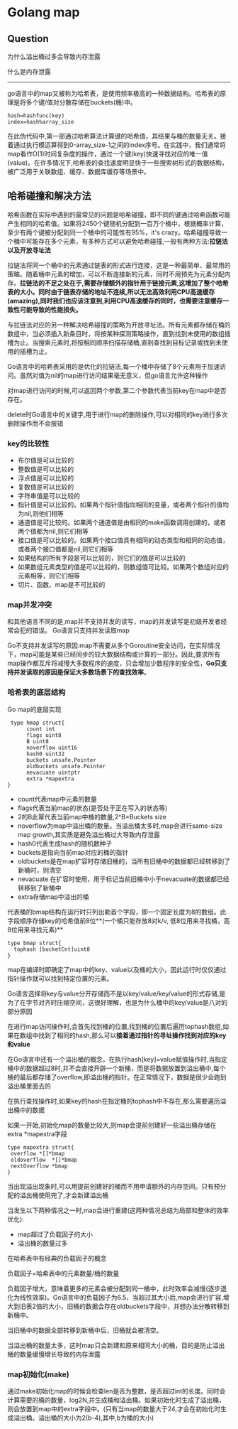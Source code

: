 # Golang map


## Question

为什么溢出桶过多会导致内存泄露

什么是内存泄露

----

go语言中的map又被称为哈希表，是使用频率极高的一种数据结构。哈希表的原理是将多个键/值对分散存储在buckets(桶)中。

    hash=hashfunc(key)
    index=hash%array_size

在此伪代码中,第一部通过哈希算法计算键的哈希值，其结果与桶的数量无关。接着通过执行模运算得到0-array_size-1之间的index序号。在实践中，我们通常将map看作O(1)时间复杂度的操作，通过一个键(key)快速寻找对应的唯一值(value)。在许多情况下,哈希表的查找速度明显快于一些搜索树形式的数据结构，被广泛用于关联数组、缓存、数据库缓存等场景中。

## 哈希碰撞和解决方法

哈希函数在实际中遇到的最常见的问题是哈希碰撞，即不同的键通过哈希函数可能产生相同的哈希值。如果将2450个键随机分配到一百万个桶中，根据概率计算，至少有两个键被分配到同一个桶中的可能性有95%，it's crazy。哈希碰撞导致一个桶中可能存在多个元素，有多种方式可以避免哈希碰撞,一般有两种方法:**拉链法以及开放寻址法**

拉链法将同一个桶中的元素通过链表的形式进行连接，这是一种最简单、最常用的策略。随着桶中元素的增加，可以不断连接新的元素，同时不用预先为元素分配内存。**拉链法的不足之处在于,需要存储额外的指针用于链接元素,这增加了整个哈希表的大小。同时由于链表存储的地址不连续,所以无法高效利用CPU高速缓存(amazing),同时我们也应该注意到,利用CPU高速缓存的同时，也需要注意缓存一致性可能导致的性能损失。**

与拉链法对应的另一种解决哈希碰撞的策略为开放寻址法。所有元素都存储在桶的数组中，当必须插入新条目时，将按某种探测策略操作，直到找到未使用的数组插槽为止。当搜索元素时,将按相同顺序扫描存储桶,直到查找到目标记录或找到未使用的插槽为止。


Go语言中的哈希表采用的是优化的拉链法,每一个桶中存储了8个元素用于加速访问。虽然对值为nil的map进行访问结果毫无意义，但go语言允许这种操作

对map进行访问的时候,可以返回两个参数,第二个参数代表当前key在map中是否存在。

delete时Go语言中的关键字,用于进行map的删除操作,可以对相同的key进行多次删除操作而不会报错

### key的比较性

+ 布尔值是可以比较的
+ 整数值是可以比较的
+ 浮点值是可以比较的
+ 复数值是可以比较的
+ 字符串值是可以比较的
+ 指针值是可以比较的。如果两个指针值指向相同的变量，或者两个指针的值均为nil,则他们相等
+ 通道值是可比较的。如果两个通道值是由相同的make函数调用创建的，或者两个值都为nil,则它们相等
+ 接口值是可以比较的。如果两个接口值具有相同的动态类型和相同的动态值，或者两个接口值都是nil,则它们相等
+ 如果结构的所有字段是可以比较的，则它们的值是可以比较的
+ 如果数组元素类型的值是可以比较的，则数组值可比较。如果两个数组对应的元素相等，则它们相等
+ 切片、函数、map是不可比较的

### map并发冲突

和其他语言不同的是,map并不支持并发的读写，map的并发读写是初级开发者经常会犯的错误。
Go语言只支持并发读取map

Go不支持并发读写的原因:map不需要从多个Goroutine安全访问，在实际情况下，map可能是某些已经同步的较大数据结构或计算的一部分。因此,要求所有map操作都互斥将减慢大多数程序的速度，只会增加少数程序的安全性，**Go只支持并发读取的原因是保证大多数场景下的查找效率**。

### 哈希表的底层结构

Go map的底层实现
    
     type hmap struct{
          count int
          flags uint8
          B uint8
          noverflow uint16
          hash0 uint32
          buckets unsafe.Pointer
          oldbuckets unsafe.Pointer
          nevacuate uintptr
          extra *mapextra
    }

+ count代表map中元素的数量
+ flags代表当前map的状态(是否处于正在写入的状态等)
+ 2的B此幂代表当前map中桶的数量,2^B=Buckets size
+ noverflow为map中溢出桶的数量。当溢出桶太多时,map会进行same-size map growth,其实质是避免溢出桶过大导致内存泄露
+ hash0代表生成hash的随机数种子
+ buckets是指向当前map对应的桶的指针
+ oldbuckets是在map扩容时存储旧桶的，当所有旧桶中的数据都已经转移到了新桶时，则清空
+ nevacuate 在扩容时使用，用于标记当前旧桶中小于nevacuate的数据都已经转移到了新桶中
+ extra存储map中溢出的桶

代表桶的bmap结构在运行时只列出勒首个字段，即一个固定长度为8的数组。此字段顺序存储key的哈希值前8位**(一个桶只能存放8对k/v, 低8位用来寻找桶，高8位用来寻找元素)**

    type bmap struct{
      tophash [bucketCnt]uint8
    }
    

map在编译时即确定了map中的key、value以及桶的大小，因此运行时仅仅通过指针操作就可以找到特定位置的元素。


Go语言选择将key与value分开存储而不是以key/value/key/value的形式存储,是为了在字节对齐时压缩空间，这很好理解，也是为什么桶中的key/value是八对的部分原因

在进行map访问操作时,会首先找到桶的位置,找到桶的位置后遍历tophash数组,如果在数组中找到了相同的hash,那么可以**接着通过指针的寻址操作找到对应的key和value**

在Go语言中还有一个溢出桶的概念，在执行hash[key]=value赋值操作时,当指定桶中的数据超过8时,并不会直接开辟一个新桶，而是将数据放置到溢出桶中,每个桶的最后都存储了overflow,即溢出桶的指针。在正常情况下，数据是很少会跑到溢出桶里面去的

在执行查找操作时,如果key的hash在指定桶的tophash中不存在,那么需要遍历溢出桶中的数据

如果一开始,初始化map的数量比较大,则map会提前创建好一些溢出桶存储在extra *mapextra字段

    type mapextra struct{
     overflow *[]*bmap
     oldoverflow  *[]*bmap
     nextOverflow *bmap
    }

当出现溢出现象时,可以用提前创建好的桶而不用申请额外的内存空间。只有预分配的溢出桶使用完了,才会新建溢出桶

当发生以下两种情况之一时,map会进行重建(这两种情况总结为局部和整体的效率优化):

+ map超过了负载因子的大小
+ 溢出桶的数量过多

在哈希表中有经典的负载因子的概念

负载因子=哈希表中的元素数量/桶的数量

负载因子增大，意味着更多的元素会被分配到同一桶中，此时效率会减慢(逐步退化为线性效率)。Go语言中的负载因子为6.5，当超过其大小后,map会进行扩容,增大到旧表2倍的大小，旧桶的数据会存在oldbuckets字段中，并想办法分散转移到新桶中。

当旧桶中的数据全部转移到新桶中后，旧桶就会被清空。

当溢出桶的数量太多，这时map只会新建和原来相同大小的桶，目的是防止溢出桶的数量缓慢增长导致的内存泄露


### map初始化(make)

通过make初始化map的时候会检查len是否为整数，是否超过int的长度。同时会计算需要的桶的数量，log2N,并生成桶和溢出桶。如果初始化时生成了溢出桶，则会放置到map中的extra字段中。(只有当map的数量大于24,才会在初始化时生成溢出桶。溢出桶的大小为2(b-4),其中,b为桶的大小)





